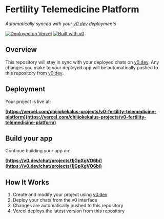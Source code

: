 # Fertility Telemedicine Platform

*Automatically synced with your [v0.dev](https://v0.dev) deployments*

[![Deployed on Vercel](https://img.shields.io/badge/Deployed%20on-Vercel-black?style=for-the-badge&logo=vercel)](https://vercel.com/chijiokekalus-projects/v0-fertility-telemedicine-platform)
[![Built with v0](https://img.shields.io/badge/Built%20with-v0.dev-black?style=for-the-badge)](https://v0.dev/chat/projects/1jGpXgVO6bi)

## Overview

This repository will stay in sync with your deployed chats on [v0.dev](https://v0.dev).
Any changes you make to your deployed app will be automatically pushed to this repository from [v0.dev](https://v0.dev).

## Deployment

Your project is live at:

**[https://vercel.com/chijiokekalus-projects/v0-fertility-telemedicine-platform](https://vercel.com/chijiokekalus-projects/v0-fertility-telemedicine-platform)**

## Build your app

Continue building your app on:

**[https://v0.dev/chat/projects/1jGpXgVO6bi](https://v0.dev/chat/projects/1jGpXgVO6bi)**

## How It Works

1. Create and modify your project using [v0.dev](https://v0.dev)
2. Deploy your chats from the v0 interface
3. Changes are automatically pushed to this repository
4. Vercel deploys the latest version from this repository